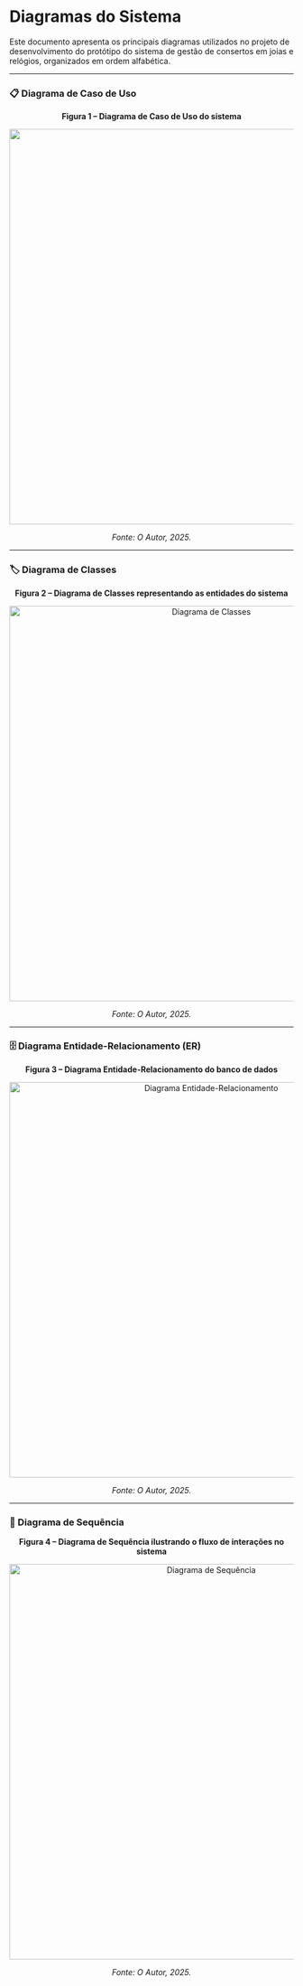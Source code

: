 # Diagramas do Sistema

Este documento apresenta os principais diagramas utilizados no projeto de desenvolvimento do protótipo do sistema de gestão de consertos em joias e relógios, organizados em ordem alfabética.

---

### 📋 Diagrama de Caso de Uso

<p align="center"><strong>Figura 1 – Diagrama de Caso de Uso do sistema</strong></p>
<p align="center">
  <img src="https://github.com/user-attachments/assets/165b2179-7b33-4375-ade8-728f01466c4b" width="700">
</p>
<p align="center"><em>Fonte: O Autor, 2025.</em></p>

---

### 🏷️ Diagrama de Classes

<p align="center"><strong>Figura 2 – Diagrama de Classes representando as entidades do sistema</strong></p>
<p align="center">
  <img src="caminho/para/diagrama_classes.png" alt="Diagrama de Classes" width="700">
</p>
<p align="center"><em>Fonte: O Autor, 2025.</em></p>

---

### 🗄️ Diagrama Entidade-Relacionamento (ER)

<p align="center"><strong>Figura 3 – Diagrama Entidade-Relacionamento do banco de dados</strong></p>
<p align="center">
  <img src="caminho/para/diagrama_er.png" alt="Diagrama Entidade-Relacionamento" width="700">
</p>
<p align="center"><em>Fonte: O Autor, 2025.</em></p>

---

### 🔄 Diagrama de Sequência

<p align="center"><strong>Figura 4 – Diagrama de Sequência ilustrando o fluxo de interações no sistema</strong></p>
<p align="center">
  <img src="caminho/para/diagrama_sequencia.png" alt="Diagrama de Sequência" width="700">
</p>
<p align="center"><em>Fonte: O Autor, 2025.</em></p>
